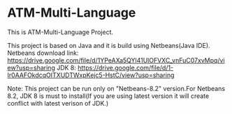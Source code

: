 # ATM-Multi-Language

This is ATM-Multi-Language Project.

This project is based on Java and it is build using Netbeans(Java IDE).
Netbeans download link: https://drive.google.com/file/d/1YPeAXa5QYl41UlOFVXC_vnFuC07xvMpq/view?usp=sharing
JDK 8: https://drive.google.com/file/d/1-Ir0AAFOkdcqOITXUDTWxpKejc5-HstC/view?usp=sharing

Note: This project can be run only on "Netbeans-8.2" version.For Netbeans 8.2, JDK 8 is must to install(If you are using latest version it will create conflict with latest verison of JDK.)


